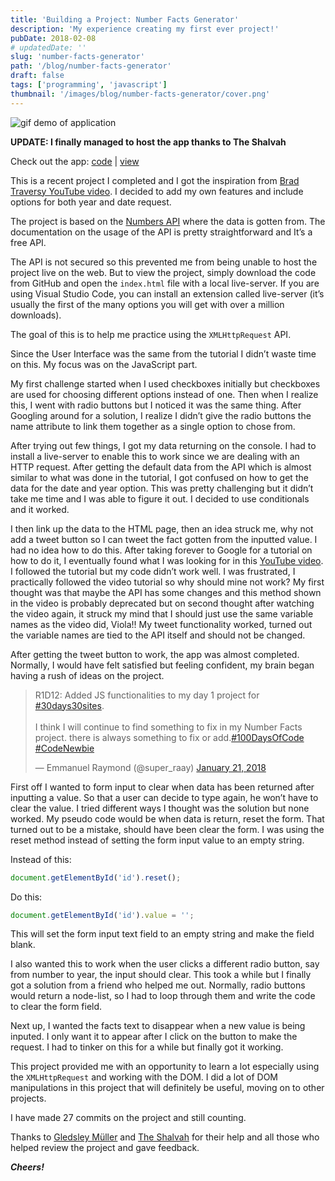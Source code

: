 ```yaml
---
title: 'Building a Project: Number Facts Generator'
description: 'My experience creating my first ever project!'
pubDate: 2018-02-08
# updatedDate: ''
slug: 'number-facts-generator'
path: '/blog/number-facts-generator'
draft: false
tags: ['programming', 'javascript']
thumbnail: '/images/blog/number-facts-generator/cover.png'
---
```


![gif demo of application](/images/blog/number-facts-generator/preview.gif)

**UPDATE: I finally managed to host the app thanks to The Shalvah**

Check out the app: [code](https://www.github.com/peoray/number-facts-generator/) | [view](https://peoray.github.io/number-facts-generator/)

This is a recent project I completed and I got the inspiration from [Brad Traversy YouTube video](https://www.youtube.com/watch?v=tUE2Nic21BA&list=PLillGF-RfqbbnEGy3ROiLWk7JMCuSyQtX&index=17). I decided to add my own features and include options for both year and date request.

The project is based on the [Numbers API](http://numbersapi.com/#42) where the data is gotten from. The documentation on the usage of the API is pretty straightforward and It’s a free API.

The API is not secured so this prevented me from being unable to host the project live on the web. But to view the project, simply download the code from GitHub and open the `index.html` file with a local live-server. If you are using Visual Studio Code, you can install an extension called live-server (it’s usually the first of the many options you will get with over a million downloads).

The goal of this is to help me practice using the `XMLHttpRequest` API.

Since the User Interface was the same from the tutorial I didn’t waste time on this. My focus was on the JavaScript part.

My first challenge started when I used checkboxes initially but checkboxes are used for choosing different options instead of one. Then when I realize this, I went with radio buttons but I noticed it was the same thing. After Googling around for a solution, I realize I didn’t give the radio buttons the name attribute to link them together as a single option to chose from.

After trying out few things, I got my data returning on the console. I had to install a live-server to enable this to work since we are dealing with an HTTP request. After getting the default data from the API which is almost similar to what was done in the tutorial, I got confused on how to get the data for the date and year option. This was pretty challenging but it didn’t take me time and I was able to figure it out. I decided to use conditionals and it worked.

I then link up the data to the HTML page, then an idea struck me, why not add a tweet button so I can tweet the fact gotten from the inputted value. I had no idea how to do this. After taking forever to Google for a tutorial on how to do it, I eventually found what I was looking for in this [YouTube video](https://www.youtube.com/watch?v=_i5Obbjmiig). I followed the tutorial but my code didn’t work well. I was frustrated, I practically followed the video tutorial so why should mine not work? My first thought was that maybe the API has some changes and this method shown in the video is probably deprecated but on second thought after watching the video again, it struck my mind that I should just use the same variable names as the video did, Viola!! My tweet functionality worked, turned out the variable names are tied to the API itself and should not be changed.

After getting the tweet button to work, the app was almost completed. Normally, I would have felt satisfied but feeling confident, my brain began having a rush of ideas on the project.

<blockquote class="twitter-tweet" data-lang="en"><p lang="en" dir="ltr">R1D12: Added JS functionalities to my day 1 project for <a href="https://twitter.com/hashtag/30days30sites?src=hash&amp;ref_src=twsrc%5Etfw">#30days30sites</a>.<br><br>I think I will continue to find something to fix in my Number Facts project. there is always something to fix or add.<a href="https://twitter.com/hashtag/100DaysOfCode?src=hash&amp;ref_src=twsrc%5Etfw">#100DaysOfCode</a> <a href="https://twitter.com/hashtag/CodeNewbie?src=hash&amp;ref_src=twsrc%5Etfw">#CodeNewbie</a></p>&mdash; Emmanuel Raymond (@super_raay) <a href="https://twitter.com/super_raay/status/955212912846692358?ref_src=twsrc%5Etfw">January 21, 2018</a></blockquote>
<script async src="https://platform.twitter.com/widgets.js" charset="utf-8"></script>

First off I wanted to form input to clear when data has been returned after inputting a value. So that a user can decide to type again, he won’t have to clear the value. I tried different ways I thought was the solution but none worked. My pseudo code would be when data is return, reset the form. That turned out to be a mistake, should have been clear the form. I was using the reset method instead of setting the form input value to an empty string.

Instead of this:

```js
document.getElementById('id').reset();
```

Do this:

```js
document.getElementById('id').value = '';
```

This will set the form input text field to an empty string and make the field blank.

I also wanted this to work when the user clicks a different radio button, say from number to year, the input should clear. This took a while but I finally got a solution from a friend who helped me out. Normally, radio buttons would return a node-list, so I had to loop through them and write the code to clear the form field.

Next up, I wanted the facts text to disappear when a new value is being inputed. I only want it to appear after I click on the button to make the request. I had to tinker on this for a while but finally got it working.

This project provided me with an opportunity to learn a lot especially using the `XMLHttpRequest` and working with the DOM. I did a lot of DOM manipulations in this project that will definitely be useful, moving on to other projects.

I have made 27 commits on the project and still counting.

Thanks to [Gledsley Müller](https://twitter.com/gepetobio) and [The Shalvah](https://twitter.com/theshalvah) for their help and all those who helped review the project and gave feedback.

_**Cheers!**_
